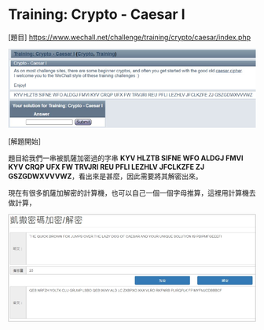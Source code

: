 # Training: Crypto - Caesar I

[題目] https://www.wechall.net/challenge/training/crypto/caesar/index.php

![image](https://github.com/PenguinBear-cyber/The-Attack-and-Defense-of-Computer/blob/main/Practice/others/image/ceasar_I_topic.jpg)

[解題開始]

題目給我們一串被凱薩加密過的字串 **KYV HLZTB SIFNE WFO ALDGJ FMVI KYV CRQP UFX FW TRVJRI REU PFLI LEZHLV JFCLKZFE ZJ GSZGDWXVVVWZ**，看出來是甚麼，因此需要將其解密出來。

現在有很多凱薩加解密的計算機，也可以自己一個一個字母推算，這裡用計算機去做計算，

![image](https://github.com/PenguinBear-cyber/The-Attack-and-Defense-of-Computer/blob/main/Practice/others/image/ceasar_I_crypto.jpg)

